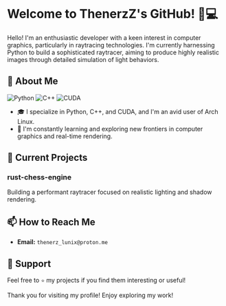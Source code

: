 # Welcome to ThenerzZ's GitHub! 👋💻

Hello! I'm an enthusiastic developer with a keen interest in computer graphics, particularly in raytracing technologies. I'm currently harnessing Python to build a sophisticated raytracer, aiming to produce highly realistic images through detailed simulation of light behaviors.

## 🚀 About Me
![Python](https://img.shields.io/badge/Python-3776AB?style=for-the-badge&logo=python&logoColor=white)
![C++](https://img.shields.io/badge/C++-00599C?style=for-the-badge&logo=cplusplus&logoColor=white)
![CUDA](https://img.shields.io/badge/CUDA-76B900?style=for-the-badge&logo=nvidia&logoColor=white)

- 🎓 I specialize in Python, C++, and CUDA, and I'm an avid user of Arch Linux.
- 🌱 I'm constantly learning and exploring new frontiers in computer graphics and real-time rendering.

## 🔧 Current Projects
### rust-chess-engine

Building a performant raytracer focused on realistic lighting and shadow rendering.

## 📫 How to Reach Me
- **Email:** `thenerz_lunix@proton.me`

## 🌟 Support
Feel free to `⭐` my projects if you find them interesting or useful!

Thank you for visiting my profile! Enjoy exploring my work!

